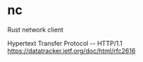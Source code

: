 # nc

Rust network client

Hypertext Transfer Protocol -- HTTP/1.1 https://datatracker.ietf.org/doc/html/rfc2616
